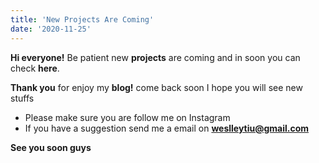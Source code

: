 ```yaml
---
title: 'New Projects Are Coming'
date: '2020-11-25'
---
```


**Hi everyone!** Be patient new **projects** are coming and in soon you can check **here**.

**Thank you** for enjoy my **blog!** come back soon I hope you will see new stuffs

- Please make sure you are follow me on Instagram
- If you have a suggestion send me a email on **weslleytiu@gmail.com**


**See you soon guys**
